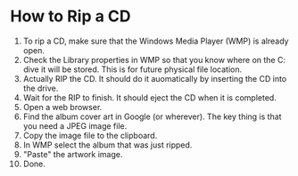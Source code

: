 # How to Rip a CD
1. To rip a CD, make sure that the Windows Media Player (WMP) is already open.
2. Check the Library properties in WMP so that you know where on the C: dive it will be stored.  This is for future physical file location.
3. Actually RIP the CD.   It should do it auomatically by inserting the CD into the drive.
3. Wait for the RIP to finish.  It should eject the CD when it is completed.
5. Open a web browser.
6. Find the album cover art in Google (or wherever).  The key thing is that you need a JPEG image file.
7. Copy the image file to the clipboard.
8. In WMP select the album that was just ripped.
9. "Paste" the artwork image.
10. Done.